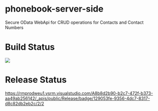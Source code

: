 # phonebook-server-side

Secure OData WebApi for CRUD operations for Contacts and Contact Numbers

# Build Status

[<img src="https://tejsidhu.visualstudio.com/_apis/public/build/definitions/129053fe-9356-4dc7-8317-d8c82db2eb2c/2/badge"/>](https://tejsidhu.visualstudio.com/PhoneBook/_build/index?definitionId=2)

# Release Status

https://rmprodweu1.vsrm.visualstudio.com/A8b8d2b90-b2c7-472f-b373-aa49ab256142/_apis/public/Release/badge/129053fe-9356-4dc7-8317-d8c82db2eb2c/2/2
